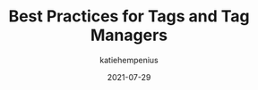 ---
author: katiehempenius
date: 2021-07-29
permalink: false
publisher: chromiumdev
tags:
  - tag-management
  - web-vitals
  - best-practices
target_url: https://web.dev/tag-best-practices/
title: Best Practices for Tags and Tag Managers
---